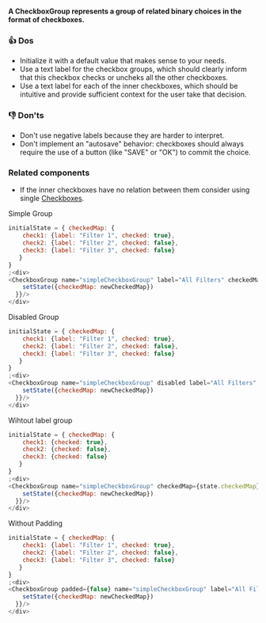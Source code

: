 #### A CheckboxGroup represents a group of related binary choices in the format of checkboxes.

### 👍 Dos

- Initialize it with a default value that makes sense to your needs.
- Use a text label for the checkbox groups, which should clearly inform that this checkbox checks or uncheks all the other checkboxes.
- Use a text label for each of the inner checkboxes, which should be intuitive and provide sufficient context for the user take that decision.

### 👎 Don'ts

- Don't use negative labels because they are harder to interpret.
- Don't implement an "autosave" behavior: checkboxes should always require the use of a button (like "SAVE" or "OK") to commit the choice.

### Related components

- If the inner checkboxes have no relation between them consider using single <a href="#/Components/Forms/Checkbox">Checkboxes</a>.

Simple Group

```js
initialState = { checkedMap: {
    check1: {label: "Filter 1", checked: true}, 
    check2: {label: "Filter 2", checked: false}, 
    check3: {label: "Filter 3", checked: false}
   }
}
;<div>
<CheckboxGroup name="simpleCheckboxGroup" label="All Filters" checkedMap={state.checkedMap} onGroupChange={newCheckedMap => {
    setState({checkedMap: newCheckedMap})
  }}/>
</div>
```

Disabled Group

```js
initialState = { checkedMap: {
    check1: {label: "Filter 1", checked: true}, 
    check2: {label: "Filter 2", checked: false}, 
    check3: {label: "Filter 3", checked: false}
   }
}
;<div>
<CheckboxGroup name="simpleCheckboxGroup" disabled label="All Filters" checkedMap={state.checkedMap} onGroupChange={newCheckedMap => {
    setState({checkedMap: newCheckedMap})
  }}/>
</div>
```

Wihtout label group

```js
initialState = { checkedMap: {
    check1: {checked: true}, 
    check2: {checked: false}, 
    check3: {checked: false}
   }
}
;<div>
<CheckboxGroup name="simpleCheckboxGroup" checkedMap={state.checkedMap} onGroupChange={newCheckedMap => {
    setState({checkedMap: newCheckedMap})
  }}/>
</div>
```
Without Padding

```js
initialState = { checkedMap: {
    check1: {label: "Filter 1", checked: true}, 
    check2: {label: "Filter 2", checked: false}, 
    check3: {label: "Filter 3", checked: false}
   }
}
;<div>
<CheckboxGroup padded={false} name="simpleCheckboxGroup" label="All Filters" checkedMap={state.checkedMap} onGroupChange={newCheckedMap => {
    setState({checkedMap: newCheckedMap})
  }}/>
</div>
```
